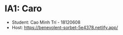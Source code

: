 # IA1: Caro

- Student: Cao Minh Trí - 18120608
- Host: https://benevolent-sorbet-5e4378.netlify.app/
